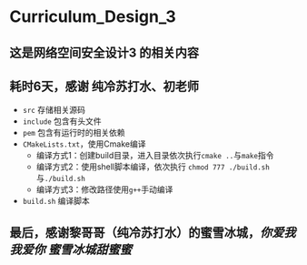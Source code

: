 # Curriculum_Design_3
## 这是网络空间安全设计3 的相关内容
## 耗时6天，感谢 纯冷苏打水、初老师 
+ `src` 存储相关源码
+ `include` 包含有头文件
+ `pem` 包含有运行时的相关依赖
+ `CMakeLists.txt`，使用Cmake编译
  + 编译方式1：创建build目录，进入目录依次执行`cmake ..`与`make`指令
  + 编译方式2：使用shell脚本编译，依次执行 `chmod 777 ./build.sh`与`./build.sh`
  + 编译方式3：修改路径使用`g++`手动编译
+ `build.sh` 编译脚本 
## 最后，感谢黎哥哥（纯冷苏打水）的蜜雪冰城，*你爱我 我爱你 蜜雪冰城甜蜜蜜*
